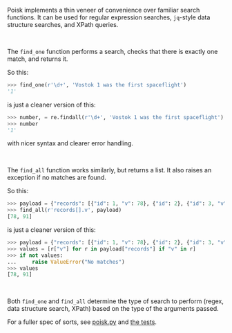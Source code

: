 Poisk implements a thin veneer of convenience over familiar search functions.
It can be used for regular expression searches, `jq`-style data structure
searches, and XPath queries.

<br>

The `find_one` function performs a search, checks that there is exactly one
match, and returns it.

So this:

```python
>>> find_one(r'\d+', 'Vostok 1 was the first spaceflight')
'1'
```

is just a cleaner version of this:

```python
>>> number, = re.findall(r'\d+', 'Vostok 1 was the first spaceflight')
>>> number
'1'
```

with nicer syntax and clearer error handling.

<br>

The `find_all` function works similarly, but returns a list. It also raises an
exception if no matches are found.

So this:

```python
>>> payload = {"records": [{"id": 1, "v": 78}, {"id": 2}, {"id": 3, "v": 91}]}
>>> find_all(r'records[].v', payload)
[78, 91]
```

is just a cleaner version of this:

```python
>>> payload = {"records": [{"id": 1, "v": 78}, {"id": 2}, {"id": 3, "v": 91}]}
>>> values = [r["v"] for r in payload["records"] if "v" in r]
>>> if not values:
...     raise ValueError("No matches")
>>> values
[78, 91]
```

<br>

Both `find_one` and `find_all` determine the type of search to perform (regex,
data structure search, XPath) based on the type of the arguments passed.

For a fuller spec of sorts, see [poisk.py](poisk/poisk.py) and [the
tests](test/test_poisk.py).
